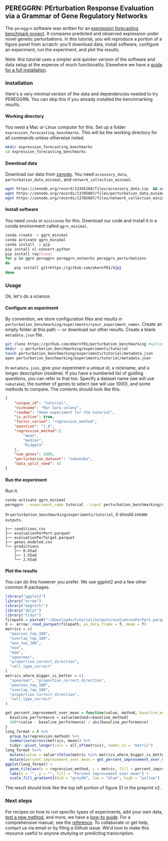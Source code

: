 ## PEREGGRN: PErturbation Response Evaluation via a Grammar of Gene Regulatory Networks

The `pereggrn` software was written for an [expression forecasting benchmark project](https://github.com/ekernf01/perturbation_benchmarking). It compares predicted and observed expression under novel genetic perturbations. In this tutorial, you will reproduce a portion of a figure panel from scratch: you'll download data, install software, configure an experiment, run the experiment, and plot the results. 

Note: this tutorial uses a simpler and quicker version of the software and data setup at the expense of much functionality. Elsewhere we have a [guide for a full installation](https://github.com/ekernf01/perturbation_benchmarking/blob/main/environment/install.md).

### Installation

Here's a very minimal version of the data and dependencies needed to try PEREGGRN. You can skip this if you already installed the benchmarking results.

#### Working directory

You need a Mac or Linux computer for this. Set up a folder `expression_forecasting_benchmarks`. This will be the working directory for all commands unless otherwise noted. 

```sh
mkdir expression_forecasting_benchmarks
cd expression_forecasting_benchmarks
```

#### Download data

Download our data from [zenodo](https://doi.org/10.5281/zenodo.8071808). You need `accessory_data`, `perturbation_data_minimal`, and `network_collection_minimal`. 

```sh
wget https://zenodo.org/record/13345104/files/accessory_data.zip  && unzip accessory_data.zip 
wget https://zenodo.org/records/13785607/files/perturbation_data_minimal.zip && unzip perturbation_data_minimal.zip 
wget https://zenodo.org/records/13785607/files/network_collection_minimal.zip && unzip network_collection_minimal.zip
```

#### Install software

You need `conda` or `miniconda` for this. Download our code and install it in a conda environment called `ggrn_minimal`. 

```sh
conda create -n ggrn_minimal
conda activate ggrn_minimal
conda install -y pip
pip install vl-convert-python
pip install ray[tune]
for p in ggrn pereggrn pereggrn_networks pereggrn_perturbations 
do
    pip install git+https://github.com/ekernf01/${p}
done
```

### Usage

Ok, let's do a science. 

#### Configure an experiment

By convention, we store configuration files and results in `perturbation_benchmarking/experiments/<your_experiment_name>`. Create an empty folder at this path -- or download our other results. Create a blank `metadata.json` file.

```sh
git clone https://github.com/ekernf01/perturbation_benchmarking #optional
mkdir -p perturbation_benchmarking/experiments/tutorial
touch perturbation_benchmarking/experiments/tutorial/metadata.json
open perturbation_benchmarking/experiments/tutorial/metadata.json
```

In `metadata.json`, give your experiment a unique id, a nickname, and a longer description (readme). If you have a numbered list of guiding questions, you can refer to that too. Specify a dataset name (we will use `nakatake`), the number of genes to select (we will use 1000), and some methods to compare. The contents should look like this. 

```json
{
    "unique_id": "tutorial",
    "nickname": "Mar Sara colony",
    "readme": "Demo experiment for the tutorial",
    "is_active": true,
    "factor_varied": "regression_method",
    "question": "1.0",
    "regression_method":[
        "mean",
        "median",
        "RidgeCV"
    ],
    "num_genes": 1000,
    "perturbation_dataset": "nakatake",
    "data_split_seed": 42
}
```

#### Run the experiment

Run it. 

```bash
conda activate ggrn_minimal
pereggrn --experiment_name tutorial --input perturbation_benchmarking/experiments --output perturbation_benchmarking/experiments --amount_to_do missing_models --networks network_collection_minimal/networks --data perturbation_data_minimal/perturbations
```

In `perturbation_benchmarking/experiments/tutorial`, it should create `outputs`. 

```
├── conditions.csv
├── evaluationPerPert.parquet
├── evaluationPerTarget.parquet
├── genes_modeled.csv
└── predictions
    ├── 0.h5ad
    ├── 1.h5ad
    └── 2.h5ad
```

#### Plot the results

You can do this however you prefer. We use ggplot2 and a few other common R packages.

```R
library("ggplot2")
library("arrow")
library("magrittr")
library("dplyr")
library("tidyr")
filepath = paste0("~/Downloads/tutorial/outputs/evaluationPerPert.parquet")
X <- arrow::read_parquet(filepath, as_data_frame = T, mmap = T)
metrics = c(   
  "pearson_top_100", 
  "overlap_top_100",                 
  "mse_top_100", 
  "mse", 
  "mae", 
  "spearman", 
  "proportion_correct_direction", 
  "cell_type_correct"
)
metrics_where_bigger_is_better = c(
  "spearman", "proportion_correct_direction",                 
  "pearson_top_100", 
  "overlap_top_100",                 
  "proportion correct direction",
  "cell_type_correct"
) 

get_percent_improvement_over_mean = function(value, method, baseline_method = "mean"){
  baseline_performance = value[method==baseline_method]
  100*(value - baseline_performance) / abs(baseline_performance)
}
long_format = X %>% 
  group_by(regression_method) %>%
  summarise(across(metrics, mean)) %>%
  tidyr::pivot_longer(cols = all_of(metrics), names_to = "metric")
long_format %<>%
  mutate(value = value*ifelse(metric %in% metrics_where_bigger_is_better, 1, -1)) %>%
  mutate(percent_improvement_over_mean = get_percent_improvement_over_mean(value, regression_method))
ggplot(long_format) +
  geom_tile(aes(x = regression_method, y = metric, fill = percent_improvement_over_mean)) + 
  labs(x = "", y = "", fill = "Percent improvement over mean") +
  scale_fill_gradient2(mid = "grey90", low = "blue", high = "yellow") 
```

The result should look like the top left portion of figure S1 in the preprint v2.

### Next steps

For recipes on how to run specific types of experiments, add your own data, [test a new method](https://github.com/ekernf01/pereggrn/blob/main/docs/how_to.md#how-to-evaluate-a-new-method), and more, we have a [how-to guide](https://github.com/ekernf01/pereggrn/blob/main/docs/how_to.md). For a comprehensive manual, see the [reference](https://github.com/ekernf01/pereggrn/blob/main/docs/reference.md). To collaborate or get help, contact us via email or by filing a Github issue. We'd love to make this resource useful to anyone studying or predicting transcription.
